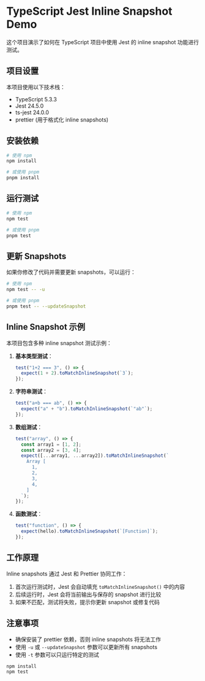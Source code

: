 # TypeScript Jest Inline Snapshot Demo

这个项目演示了如何在 TypeScript 项目中使用 Jest 的 inline snapshot 功能进行测试。

## 项目设置

本项目使用以下技术栈：
- TypeScript 5.3.3
- Jest 24.5.0
- ts-jest 24.0.0
- prettier (用于格式化 inline snapshots)

## 安装依赖

```bash
# 使用 npm
npm install

# 或使用 pnpm
pnpm install
```

## 运行测试

```bash
# 使用 npm
npm test

# 或使用 pnpm
pnpm test
```

## 更新 Snapshots

如果你修改了代码并需要更新 snapshots，可以运行：

```bash
# 使用 npm
npm test -- -u

# 或使用 pnpm
pnpm test -- --updateSnapshot
```

## Inline Snapshot 示例

本项目包含多种 inline snapshot 测试示例：

1. **基本类型测试**：
   ```typescript
   test("1+2 === 3", () => {
     expect(1 + 2).toMatchInlineSnapshot(`3`);
   });
   ```

2. **字符串测试**：
   ```typescript
   test("a+b === ab", () => {
     expect("a" + "b").toMatchInlineSnapshot(`"ab"`);
   });
   ```

3. **数组测试**：
   ```typescript
   test("array", () => {
     const array1 = [1, 2];
     const array2 = [3, 4];
     expect([...array1, ...array2]).toMatchInlineSnapshot(`
       Array [
         1,
         2,
         3,
         4,
       ]
     `);
   });
   ```

4. **函数测试**：
   ```typescript
   test("function", () => {
     expect(hello).toMatchInlineSnapshot(`[Function]`);
   });
   ```

## 工作原理

Inline snapshots 通过 Jest 和 Prettier 协同工作：

1. 首次运行测试时，Jest 会自动填充 `toMatchInlineSnapshot()` 中的内容
2. 后续运行时，Jest 会将当前输出与保存的 snapshot 进行比较
3. 如果不匹配，测试将失败，提示你更新 snapshot 或修复代码

## 注意事项

- 确保安装了 prettier 依赖，否则 inline snapshots 将无法工作
- 使用 `-u` 或 `--updateSnapshot` 参数可以更新所有 snapshots
- 使用 `-t` 参数可以只运行特定的测试

```
npm install
npm test
```
